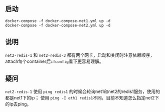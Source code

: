 ## 启动

```
docker-compose -f docker-compose-net1.yml up -d
docker-compose -f docker-compose-net2.yml up -d
```

## 说明

`net2-redis-1` 和 `net2-redis-3` 都有两个网卡，启动和关闭时注意依赖顺序，attach每个container后`ifconfig`看下更容易理解。

## 疑问

`net2-redis-1` 使用 `ping redis1` 的时候会轮询net1和net2的redis1服务，使用的都是net1下的ip； 使用 `ping -I eth1 redis1`不同，目前不知道怎么指定net2下的ip去ping。

